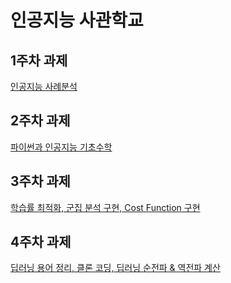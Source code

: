 # 인공지능 사관학교

## 1주차 과제
[인공지능 사례분석](https://github.com/cook1eee100/AI/blob/master/1%EC%A3%BC%EC%B0%A8%EA%B3%BC%EC%A0%9C.ipynb)

## 2주차 과제
[파이썬과 인공지능 기초수학](https://github.com/cook1eee100/AI/blob/master/2%EC%A3%BC%EC%B0%A8%EA%B3%BC%EC%A0%9C.ipynb)

## 3주차 과제
[학습률 최적화, 군집 분석 구현, Cost Function 구현](https://github.com/cook1eee100/AI/blob/master/3%EC%A3%BC%EC%B0%A8%EA%B3%BC%EC%A0%9C.ipynb)

## 4주차 과제
[딥러닝 용어 정리, 클론 코딩, 딥러닝 순전파 & 역전파 계산](https://github.com/cook1eee100/AI/blob/master/4%EC%A3%BC%EC%B0%A8%EA%B3%BC%EC%A0%9C.ipynb)
